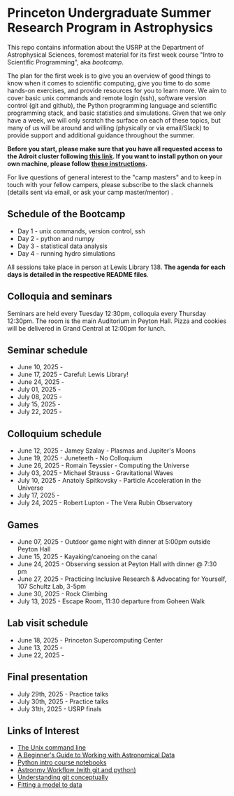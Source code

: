 # Princeton Undergraduate Summer Research Program in Astrophysics

This repo contains information about the USRP at the Department of Astrophysical Sciences, foremost material for its first week course "Intro to Scientific Programming", aka *bootcamp*.

The plan for the first week is to give you an overview of good things to know when it comes to scientific computing, give you time to do some hands-on exercises, and provide resources for you to learn more. We aim to cover basic unix commands and remote login (ssh), software version control (git and github), the Python programming language and scientific programming stack, and basic statistics and simulations. Given that we only have a week, we will only scratch the surface on each of these topics, but many of us will be around and willing (physically or via email/Slack) to provide support and additional guidance throughout the summer.

**Before you start, please make sure that you have all requested access to the Adroit cluster following [this link](https://researchcomputing.princeton.edu/systems/adroit#access). If you want to install python on your own machine, please follow [these instructions](https://sml505.pmelchior.net/Setup.html).**

For live questions of general interest to the "camp masters" and to keep in touch with your fellow campers, please subscribe to the slack channels (details sent via email, or ask your camp master/mentor) .

## Schedule of the Bootcamp

* Day 1 - unix commands, version control, ssh 
* Day 2 - python and numpy
* Day 3 - statistical data analysis
* Day 4 - running hydro simulations

All sessions take place in person at Lewis Library 138.
**The agenda for each days is detailed in the respective README files**. 

## Colloquia and seminars 

Seminars are held every Tuesday 12:30pm, colloquia every Thursday 12:30pm. The room is the main Auditorium in Peyton Hall. Pizza and cookies will be delivered in Grand Central at 12:00pm for lunch.

Seminar schedule
----------------
* June 10, 2025 - 
* June 17, 2025 - Careful: Lewis Library! 
* June 24, 2025 - 
* July 01, 2025 - 
* July 08, 2025 - 
* July 15, 2025 - 
* July 22, 2025 - 

Colloquium schedule
-------------------
* June 12, 2025 - Jamey Szalay - Plasmas and Jupiter's Moons
* June 19, 2025 - Juneteeth - No Colloquium
* June 26, 2025 - Romain Teyssier - Computing the Universe
* July 03, 2025 - Michael Strauss - Gravitational Waves
* July 10, 2025 - Anatoly Spitkovsky - Particle Acceleration in the Universe
* July 17, 2025 - 
* July 24, 2025 - Robert Lupton - The Vera Rubin Observatory

Games
-----
* June 07, 2025 - Outdoor game night with dinner at 5:00pm outside Peyton Hall
* June 15, 2025 - Kayaking/canoeing on the canal
* June 24, 2025 - Observing session at Peyton Hall with dinner @ 7:30 pm
* June 27, 2025 - Practicing Inclusive Research & Advocating for Yourself, 107 Schultz Lab, 3-5pm
* June 30, 2025 - Rock Climbing
* July 13, 2025 - Escape Room, 11:30 departure from Goheen Walk

Lab visit schedule
------------------
* June 18, 2025 - Princeton Supercomputing Center
* June 13, 2025 - 
* June 22, 2025 - 

Final presentation
------------------
* July 29th, 2025 - Practice talks
* July 30th, 2025 - Practice talks
* July 31th, 2025 - USRP finals

Links of Interest
------------------

* [The Unix command line](http://www.ee.surrey.ac.uk/Teaching/Unix/)
* [A Beginner's Guide to Working with Astronomical Data](https://arxiv.org/abs/1905.13189)
* [Python intro course notebooks](https://github.com/jakevdp/2014_fall_ASTR599/tree/master/notebooks)
* [Astronmy Workflow (with git and python)](https://christinahedges.github.io/astronomy_workflow/)
* [Understanding git conceptually](https://www.sbf5.com/~cduan/technical/git/)
* [Fitting a model to data](http://arxiv.org/abs/1008.4686)
